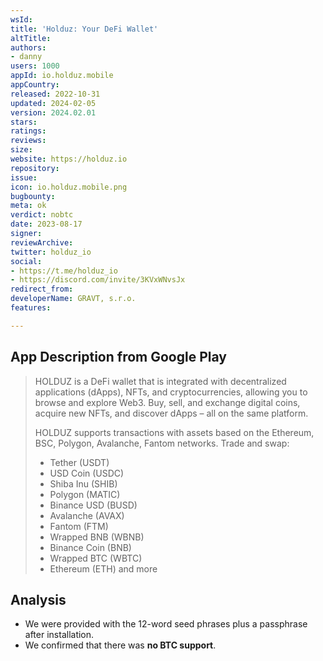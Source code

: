 ```yaml
---
wsId: 
title: 'Holduz: Your DeFi Wallet'
altTitle: 
authors:
- danny
users: 1000
appId: io.holduz.mobile
appCountry: 
released: 2022-10-31
updated: 2024-02-05
version: 2024.02.01
stars: 
ratings: 
reviews: 
size: 
website: https://holduz.io
repository: 
issue: 
icon: io.holduz.mobile.png
bugbounty: 
meta: ok
verdict: nobtc
date: 2023-08-17
signer: 
reviewArchive: 
twitter: holduz_io
social:
- https://t.me/holduz_io
- https://discord.com/invite/3KVxWNvsJx
redirect_from: 
developerName: GRAVT, s.r.o.
features: 

---
```


## App Description from Google Play

> HOLDUZ is a DeFi wallet that is integrated with decentralized applications (dApps), NFTs, and cryptocurrencies, allowing you to browse and explore Web3. Buy, sell, and exchange digital coins, acquire new NFTs, and discover dApps – all on the same platform.
>
> HOLDUZ supports transactions with assets based on the Ethereum, BSC, Polygon, Avalanche, Fantom networks. Trade and swap:
>
> - Tether (USDT)
> - USD Coin (USDC)
> - Shiba Inu (SHIB)
> - Polygon (MATIC)
> - Binance USD (BUSD)
> - Avalanche (AVAX)
> - Fantom (FTM)
> - Wrapped BNB (WBNB)
> - Binance Coin (BNB)
> - Wrapped BTC (WBTC)
> - Ethereum (ETH) and more

## Analysis 

- We were provided with the 12-word seed phrases plus a passphrase after installation.
- We confirmed that there was **no BTC support**.